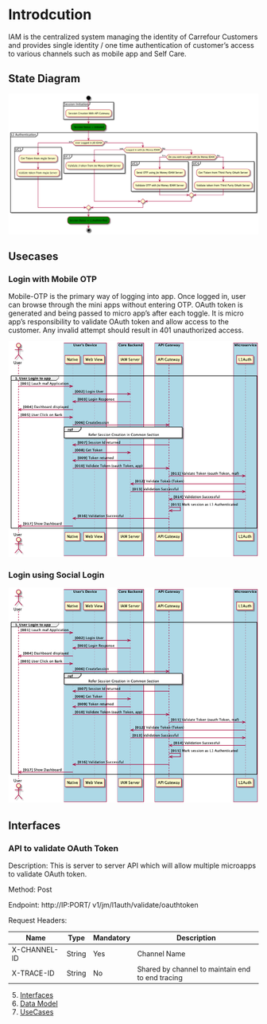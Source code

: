 # Introdcution 
IAM is the centralized system managing the identity of Carrefour Customers and provides single identity / one time authentication of customer’s access to various channels such as mobile app and Self Care.

## State Diagram
![test](./uc1activitydiag.png)


## Usecases
### Login with Mobile OTP

Mobile-OTP is the primary way of logging into app. Once logged in, user can browse through the mini apps without entering OTP. OAuth token is generated and being passed to micro app’s after each toggle. It is micro app’s responsibility to validate OAuth token and allow access to the customer. Any invalid attempt should result in 401 unauthorized access. 
 
![uc1](./mobileotp.png)

### Login using Social Login

![uc2](./mobileotp.png)

## Interfaces 
### API to validate OAuth Token

Description: This is server to server API which will allow multiple microapps to validate OAuth token.

Method: Post

Endpoint: http://IP:PORT/ v1/jm/l1auth/validate/oauthtoken 


Request Headers:

Name |  Type |  Mandatory | Description |
------ | ------ | ------ | ------ 
 X-CHANNEL-ID|  String | Yes|  Channel Name | 
 X-TRACE-ID|	String | No	| Shared by channel to maintain end to end tracing




5. [Interfaces](./Interfaces/index.md)
6. [Data Model](./DataModel/index.md)
7. [UseCases](./Usecases/index.md)

